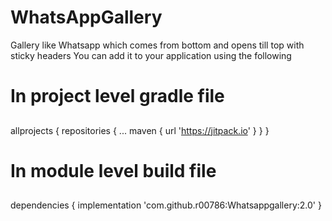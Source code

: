# WhatsAppGallery
Gallery like Whatsapp which comes from bottom and opens till top with sticky headers
You can add it to your application using the following


# In project level gradle file




##
allprojects {
		repositories {
			...
			maven { url 'https://jitpack.io' }
		}
	}
  
  # In module level build file
  
  
  
  
  ##
  dependencies {
	        implementation 'com.github.r00786:Whatsappgallery:2.0'
	}
  
  

